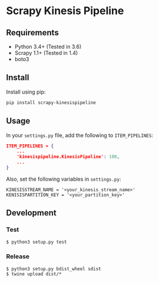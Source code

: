 # Scrapy Kinesis Pipeline

## Requirements

* Python 3.4+ (Tested in 3.6)
* Scrapy 1.1+ (Tested in 1.4)
* boto3

## Install

Install using pip:

```bash
pip install scrapy-kinesispipeline
```

## Usage

In your `settings.py` file, add the following to `ITEM_PIPELINES`:

```json
ITEM_PIPELINES = {
    ...
    'kinesispipeline.KinesisPipeline': 100,
    ...
}
```

Also, set the following variables in `settings.py`:

```
KINESISSTREAM_NAME = '<your_kinesis_stream_name>'
KENISISPARTITION_KEY = '<your_partition_key>'
```

## Development

### Test

```
$ python3 setup.py test
```

### Release

```
$ python3 setup.py bdist_wheel sdist
$ twine upload dist/*
```
